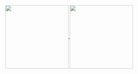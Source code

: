 

<a href="https://github.com/Arqgilmar/github-readme-stats">
  <img height=200 align="center" src="https://github-readme-stats.vercel.app/api?username=Arqgilmar" />
</a>
<a href="https://github.com/Arqgilmar/convoychat">
  <img height=200 align="center" src="https://github-readme-stats.vercel.app/api/top-langs?username=Arqgilmar&layout=compact&langs_count=8&card_width=320" />
</a>
